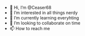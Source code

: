 - 👋 Hi, I’m @Ceaser68
- 👀 I’m interested in all things nerdy
- 🌱 I’m currently learning everyhting
- 💞️ I’m looking to collaborate on time
- 📫 How to reach me 

<!---
Ceaser68/Ceaser68 is a ✨ special ✨ repository because its `README.md` (this file) appears on your GitHub profile.
You can click the Preview link to take a look at your changes.
--->
